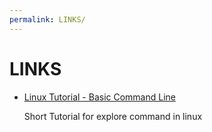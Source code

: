```yaml
---
permalink: LINKS/
---
```


# LINKS

- [Linux Tutorial - Basic Command Line](https://www.youtube.com/watch?v=cBokz0LTizk&t=1s)
    
    Short Tutorial for explore command in linux
